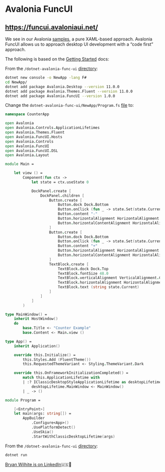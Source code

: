 # Avalonia FuncUI

## <https://funcui.avaloniaui.net/>

We see in our Avalonia [samples](../dotnet-avalonia), a pure XAML-based approach. Avalonia FuncUI allows us to approach desktop UI development with a “code first” approach.

The following is based on the [Getting Started](https://funcui.avaloniaui.net/) docs:

From the `/dotnet-avalonia-func-ui` [directory](../dotnet-avalonia-func-ui):

```bash
dotnet new console -o NewApp -lang F#
cd NewApp/
dotnet add package Avalonia.Desktop --version 11.0.0
dotnet add package Avalonia.Themes.Fluent --version 11.0.0
dotnet add package Avalonia.FuncUI --version 1.0.0
```

Change the `dotnet-avalonia-func-ui/NewApp/Program.fs` [file](../dotnet-avalonia-func-ui/NewApp/Program.fs) to:

```fsharp
namespace CounterApp

open Avalonia
open Avalonia.Controls.ApplicationLifetimes
open Avalonia.Themes.Fluent
open Avalonia.FuncUI.Hosts
open Avalonia.Controls
open Avalonia.FuncUI
open Avalonia.FuncUI.DSL
open Avalonia.Layout

module Main =

    let view () =
        Component(fun ctx ->
            let state = ctx.useState 0

            DockPanel.create [
                DockPanel.children [
                    Button.create [
                        Button.dock Dock.Bottom
                        Button.onClick (fun _ -> state.Set(state.Current - 1))
                        Button.content "-"
                        Button.horizontalAlignment HorizontalAlignment.Stretch
                        Button.horizontalContentAlignment HorizontalAlignment.Center
                    ]
                    Button.create [
                        Button.dock Dock.Bottom
                        Button.onClick (fun _ -> state.Set(state.Current + 1))
                        Button.content "+"
                        Button.horizontalAlignment HorizontalAlignment.Stretch
                        Button.horizontalContentAlignment HorizontalAlignment.Center
                    ]
                    TextBlock.create [
                        TextBlock.dock Dock.Top
                        TextBlock.fontSize 48.0
                        TextBlock.verticalAlignment VerticalAlignment.Center
                        TextBlock.horizontalAlignment HorizontalAlignment.Center
                        TextBlock.text (string state.Current)
                    ]
                ]
            ]
        )

type MainWindow() =
    inherit HostWindow()
    do
        base.Title <- "Counter Example"
        base.Content <- Main.view ()

type App() =
    inherit Application()

    override this.Initialize() =
        this.Styles.Add (FluentTheme())
        this.RequestedThemeVariant <- Styling.ThemeVariant.Dark

    override this.OnFrameworkInitializationCompleted() =
        match this.ApplicationLifetime with
        | :? IClassicDesktopStyleApplicationLifetime as desktopLifetime ->
            desktopLifetime.MainWindow <- MainWindow()
        | _ -> ()

module Program =

    [<EntryPoint>]
    let main(args: string[]) =
        AppBuilder
            .Configure<App>()
            .UsePlatformDetect()
            .UseSkia()
            .StartWithClassicDesktopLifetime(args)
```

From the `/dotnet-avalonia-func-ui` [directory](../dotnet-avalonia-func-ui):

```bash
dotnet run
```

[Bryan Wilhite is on LinkedIn](https://www.linkedin.com/in/wilhite)🇺🇸💼
